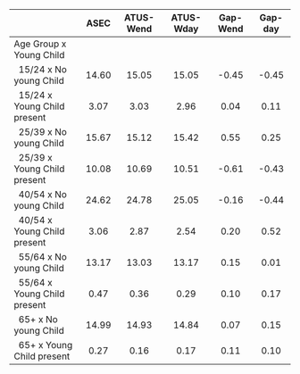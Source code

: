 
|                      |         ASEC |    ATUS-Wend |    ATUS-Wday |     Gap-Wend |      Gap-day |
| -------------------- | :----------: | :----------: | :----------: | :----------: | :----------: |
| Age Group x Young Child |              |              |              |              |              |
| &nbsp;&nbsp;15/24 x No young Child |        14.60 |        15.05 |        15.05 |        -0.45 |        -0.45 |
| &nbsp;&nbsp;15/24 x Young Child present |         3.07 |         3.03 |         2.96 |         0.04 |         0.11 |
| &nbsp;&nbsp;25/39 x No young Child |        15.67 |        15.12 |        15.42 |         0.55 |         0.25 |
| &nbsp;&nbsp;25/39 x Young Child present |        10.08 |        10.69 |        10.51 |        -0.61 |        -0.43 |
| &nbsp;&nbsp;40/54 x No young Child |        24.62 |        24.78 |        25.05 |        -0.16 |        -0.44 |
| &nbsp;&nbsp;40/54 x Young Child present |         3.06 |         2.87 |         2.54 |         0.20 |         0.52 |
| &nbsp;&nbsp;55/64 x No young Child |        13.17 |        13.03 |        13.17 |         0.15 |         0.01 |
| &nbsp;&nbsp;55/64 x Young Child present |         0.47 |         0.36 |         0.29 |         0.10 |         0.17 |
| &nbsp;&nbsp;65+ x No young Child |        14.99 |        14.93 |        14.84 |         0.07 |         0.15 |
| &nbsp;&nbsp;65+ x Young Child present |         0.27 |         0.16 |         0.17 |         0.11 |         0.10 |

